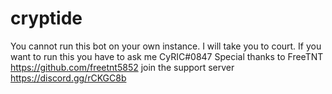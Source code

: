 # cryptide
You cannot run this bot on your own instance. I will take you to court. If you want to run this you have to ask me
CyRIC#0847
Special thanks to FreeTNT
https://github.com/freetnt5852
join the support server
https://discord.gg/rCKGC8b
